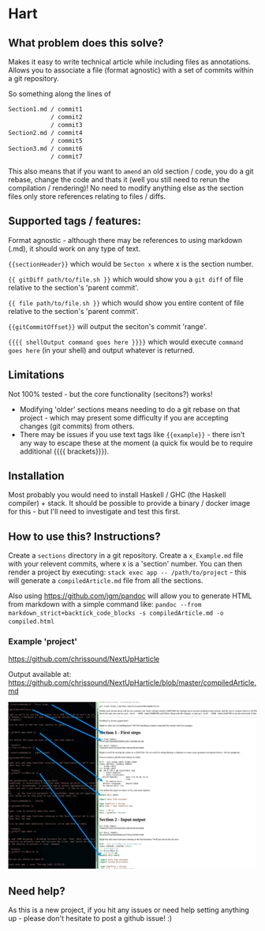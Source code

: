 # Hart

## What problem does this solve?
Makes it easy to write technical article  while including files as annotations. Allows you to associate a file (format agnostic) with a set of commits within a git repository.

So something along the lines of
```
Section1.md / commit1
            / commit2
            / commit3
Section2.md / commit4
            / commit5
Section3.md / commit6
            / commit7
```

This also means that if you want to `amend` an old section / code, you do a git rebase, change the code and thats it (well you still need to rerun the compilation / rendering)! No need to modify anything else as the section files only store references relating to files / diffs.


## Supported tags / features:

Format agnostic - although there may be references to using markdown (.md), it should work on any type of text.

`{{sectionHeader}}` which would be `Secton x` where x is the section number.

`{{ gitDiff path/to/file.sh }}` which would show you a `git diff` of file relative to the section's 'parent commit'.

`{{ file path/to/file.sh }}` which would show you entire content of file relative to the section's 'parent commit'.

`{{gitCommitOffset}}` will output the seciton's commit 'range'.

`{{{{ shellOutput command goes here }}}}` which would execute `command goes here` (in your shell) and output whatever is returned.


## Limitations
Not 100% tested - but the core functionality (secitons?) works!
- Modifying 'older' sections means needing to do a git rebase on that project - which may present some difficulty if you are accepting changes (git commits) from others.
- There may be issues if you use text tags like `{{example}}` - there isn't any way to escape these at the moment (a quick fix would be to require additional {{{{ brackets}}}).

## Installation

Most probably you would need to install Haskell / GHC (the Haskell compiler) + stack. It should be possible to provide a binary / docker image for this - but I'll need to investigate and test this first. 

## How to use this? Instructions?
Create a `sections` directory in a git repository. Create a `x_Example.md` file with your relevent commits, where x is a 'section' number. You can then render a project by executing:
`stack exec app -- /path/to/project` - this will generate a `compiledArticle.md` file from all the sections.  

Also using <https://github.com/jgm/pandoc> will allow you to generate HTML from markdown with a simple command like:
`pandoc --from markdown_strict+backtick_code_blocks -s compiledArticle.md -o compiled.html`

### Example 'project'

https://github.com/chrissound/NextUpHarticle

Output available at:
https://github.com/chrissound/NextUpHarticle/blob/master/compiledArticle.md

![Screenshot](demo.jpg)

## Need help?
As this is a new project, if you hit any issues or need help setting anything up - please don't hesitate to post a github issue!  :)

